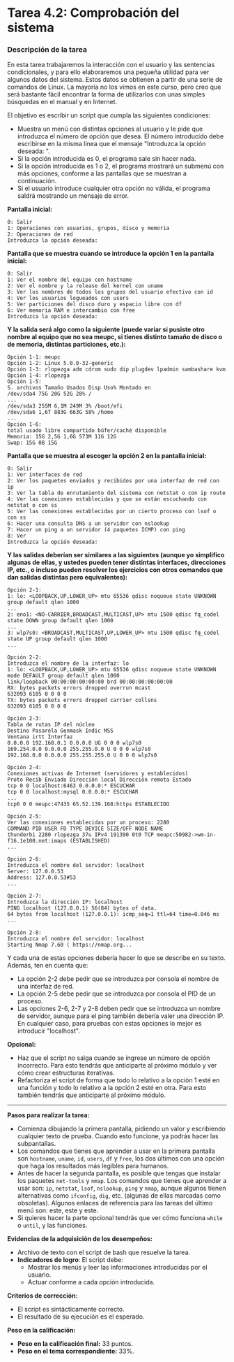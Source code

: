 # **Tarea 4.2: Comprobación del sistema**

### **Descripción de la tarea**

En esta tarea trabajaremos la interacción con el usuario y las sentencias condicionales, y para ello elaboraremos una pequeña utilidad para ver algunos datos del sistema. Estos datos se obtienen a partir de una serie de comandos de Linux. La mayoría no los vimos en este curso, pero creo que será bastante fácil encontrar la forma de utilizarlos con unas simples búsquedas en el manual y en Internet.

El objetivo es escribir un script que cumpla las siguientes condiciones:

- Muestra un menú con distintas opciones al usuario y le pide que introduzca el número de opción que desea. El número introducido debe escribirse en la misma línea que el mensaje "Introduzca la opción deseada: ".
- Si la opción introducida es 0, el programa sale sin hacer nada.
- Si la opción introducida es 1 o 2, el programa mostrará un submenú con más opciones, conforme a las pantallas que se muestran a continuación.
- Si el usuario introduce cualquier otra opción no válida, el programa saldrá mostrando un mensaje de error.

**Pantalla inicial:**

```
0: Salir
1: Operaciones con usuarios, grupos, disco y memoria
2: Operaciones de red
Introduzca la opción deseada:
```

**Pantalla que se muestra cuando se introduce la opción 1 en la pantalla inicial:**

```
0: Salir
1: Ver el nombre del equipo con hostname
2: Ver el nombre y la release del kernel con uname
3: Ver los nombres de todos los grupos del usuario efectivo con id
4: Ver los usuarios logueados con users
5: Ver particiones del disco duro y espacio libre con df
6: Ver memoria RAM e intercambio con free
Introduzca la opción deseada:
```

**Y la salida será algo como la siguiente (puede variar si pusiste otro nombre al equipo que no sea meupc, si tienes distinto tamaño de disco o de memoria, distintas particiones, etc.):**

```
Opción 1-1: meupc
Opción 1-2: Linux 5.0.0-32-generic
Opción 1-3: rlopezga adm cdrom sudo dip plugdev lpadmin sambashare kvm
Opción 1-4: rlopezga
Opción 1-5:
S. archivos Tamaño Usados Disp Uso% Montado en
/dev/sda4 75G 20G 52G 28% /
...
/dev/sda3 255M 6,1M 249M 3% /boot/efi
/dev/sda6 1,6T 883G 663G 58% /home
...
Opción 1-6:
total usado libre compartido búfer/caché disponible
Memoria: 15G 2,5G 1,6G 573M 11G 12G
Swap: 15G 0B 15G
```

**Pantalla que se muestra al escoger la opción 2 en la pantalla inicial:**

```
0: Salir
1: Ver interfaces de red
2: Ver los paquetes enviados y recibidos por una interfaz de red con ip
3: Ver la tabla de enrutamiento del sistema con netstat o con ip route
4: Ver las conexiones establecidas y que se están escuchando con netstat o con ss
5: Ver las conexiones establecidas por un cierto proceso con lsof o con ss
6: Hacer una consulta DNS a un servidor con nslookup
7: Hacer un ping a un servidor (4 paquetes ICMP) con ping
8: Ver
Introduzca la opción deseada:
```

**Y las salidas deberían ser similares a las siguientes (aunque yo simplifico algunas de ellas, y ustedes pueden tener distintas interfaces, direcciones IP, etc., o incluso pueden resolver los ejercicios con otros comandos que dan salidas distintas pero equivalentes):**

```
Opción 2-1:
1: lo: <LOOPBACK,UP,LOWER_UP> mtu 65536 qdisc noqueue state UNKNOWN group default qlen 1000
...
2: eno1: <NO-CARRIER,BROADCAST,MULTICAST,UP> mtu 1500 qdisc fq_codel state DOWN group default qlen 1000
...
3: wlp7s0: <BROADCAST,MULTICAST,UP,LOWER_UP> mtu 1500 qdisc fq_codel state UP group default qlen 1000
...

Opción 2-2:
Introduzca el nombre de la interfaz: lo
1: lo: <LOOPBACK,UP,LOWER_UP> mtu 65536 qdisc noqueue state UNKNOWN mode DEFAULT group default qlen 1000
link/loopback 00:00:00:00:00:00 brd 00:00:00:00:00:00
RX: bytes packets errors dropped overrun mcast
632093 6105 0 0 0 0
TX: bytes packets errors dropped carrier collsns
632093 6105 0 0 0 0

Opción 2-3:
Tabla de rutas IP del núcleo
Destino Pasarela Genmask Indic MSS
Ventana irtt Interfaz
0.0.0.0 192.168.0.1 0.0.0.0 UG 0 0 0 wlp7s0
169.254.0.0 0.0.0.0 255.255.0.0 U 0 0 0 wlp7s0
192.168.0.0 0.0.0.0 255.255.255.0 U 0 0 0 wlp7s0

Opción 2-4:
Conexiones activas de Internet (servidores y establecidos)
Proto Recib Enviado Dirección local Dirección remota Estado
tcp 0 0 localhost:6463 0.0.0.0:* ESCUCHAR
tcp 0 0 localhost:mysql 0.0.0.0:* ESCUCHAR
...
tcp6 0 0 meupc:47435 65.52.139.168:https ESTABLECIDO

Opción 2-5:
Ver las conexiones establecidas por un proceso: 2280
COMMAND PID USER FD TYPE DEVICE SIZE/OFF NODE NAME
thunderbi 2280 rlopezga 37u IPv4 191390 0t0 TCP meupc:50982->wm-in-f16.1e100.net:imaps (ESTABLISHED)
...

Opción 2-6:
Introduzca el nombre del servidor: localhost
Server: 127.0.0.53
Address: 127.0.0.53#53
...

Opción 2-7:
Introduzca la dirección IP: localhost
PING localhost (127.0.0.1) 56(84) bytes of data.
64 bytes from localhost (127.0.0.1): icmp_seq=1 ttl=64 time=0.046 ms
...

Opción 2-8:
Introduzca el nombre del servidor: localhost
Starting Nmap 7.60 ( https://nmap.org...
```

Y cada una de estas opciones debería hacer lo que se describe en su texto. Además, ten en cuenta que:

- La opción 2-2 debe pedir que se introduzca por consola el nombre de una interfaz de red.
- La opción 2-5 debe pedir que se introduzca por consola el PID de un proceso.
- Las opciones 2-6, 2-7 y 2-8 deben pedir que se introduzca un nombre de servidor, aunque para el ping también debería valer una dirección IP. En cualquier caso, para pruebas con estas opciones lo mejor es introducir "localhost".

**Opcional:**

- Haz que el script no salga cuando se ingrese un número de opción incorrecto. Para esto tendrás que anticiparte al próximo módulo y ver cómo crear estructuras iterativas.
- Refactoriza el script de forma que todo lo relativo a la opción 1 esté en una función y todo lo relativo a la opción 2 esté en otra. Para esto también tendrás que anticiparte al próximo módulo.

---

**Pasos para realizar la tarea:**

- Comienza dibujando la primera pantalla, pidiendo un valor y escribiendo cualquier texto de prueba. Cuando esto funcione, ya podrás hacer las subpantallas.
- Los comandos que tienes que aprender a usar en la primera pantalla son `hostname`, `uname`, `id`, `users`, `df` y `free`, los dos últimos con una opción que haga los resultados más legibles para humanos.
- Antes de hacer la segunda pantalla, es posible que tengas que instalar los paquetes `net-tools` y `nmap`. Los comandos que tienes que aprender a usar son: `ip`, `netstat`, `lsof`, `nslookup`, `ping` y `nmap`, aunque algunos tienen alternativas como `ifconfig`, `dig`, etc. (algunas de ellas marcadas como obsoletas). Algunos enlaces de referencia para las tareas del último menú son: este, este y este.
- Si quieres hacer la parte opcional tendrás que ver cómo funciona `while` o `until`, y las funciones.

**Evidencias de la adquisición de los desempeños:**

- Archivo de texto con el script de bash que resuelve la tarea.
- **Indicadores de logro**: El script debe:
  - Mostrar los menús y leer las informaciones introducidas por el usuario.
  - Actuar conforme a cada opción introducida.

**Criterios de corrección:**

- El script es sintácticamente correcto.
- El resultado de su ejecución es el esperado.

**Peso en la calificación:**

- **Peso en la calificación final:** 33 puntos.
- **Peso en el tema correspondiente:** 33%.
